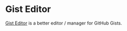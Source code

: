 # Gist Editor

[Gist Editor](https://onlinetool.io/gisteditor/) is a better editor / manager for GitHub Gists.

